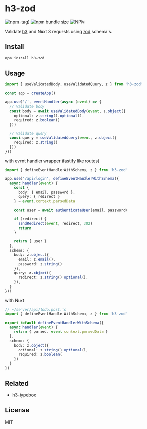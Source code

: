 # h3-zod

[![npm (tag)](https://img.shields.io/npm/v/h3-zod?style=flat&colorA=000000&colorB=000000)](https://www.npmjs.com/package/h3-zod) ![npm bundle size](https://img.shields.io/bundlephobia/minzip/h3-zod?style=flat&colorA=000000&colorB=000000) ![NPM](https://img.shields.io/npm/l/h3-zod?style=flat&colorA=000000&colorB=000000)

Validate [h3](https://github.com/unjs/h3) and Nuxt 3 requests using [zod](https://github.com/colinhacks/zod) schema's.

## Install

```bash
npm install h3-zod
```

## Usage

```ts
import { useValidatedBody, useValidatedQuery, z } from 'h3-zod'

const app = createApp()

app.use('/', eventHandler(async (event) => {
  // Validate body
  const body = await useValidatedBody(event, z.object({
    optional: z.string().optional(),
    required: z.boolean()
  }))

  // Validate query
  const query = useValidatedQuery(event, z.object({
    required: z.string()
  }))
}))
```

with event handler wrapper (fastify like routes)

```ts
import { defineEventHandlerWithSchema, z } from 'h3-zod'

app.use('/api/login', defineEventHandlerWithSchema({
  async handler(event) {
    const {
      body: { email, password },
      query: { redirect }
    } = event.context.parsedData

    const user = await authenticateUser(email, password)

    if (redirect) {
      sendRedirect(event, redirect, 302)
      return
    }

    return { user }
  },
  schema: {
    body: z.object({
      email: z.email(),
      password: z.string(),
    }),
    query: z.object({
      redirect: z.string().optional(),
    }),
  }
}))
```

with Nuxt

```ts
// ~/server/api/todo.post.ts
import { defineEventHandlerWithSchema, z } from 'h3-zod'

export default defineEventHandlerWithSchema({
  async handler(event) {
    return { parsed: event.context.parsedData }
  },
  schema: {
    body: z.object({
      optional: z.string().optional(),
      required: z.boolean()
    })
  }
})
```

## Related

- [h3-typebox](https://github.com/kevinmarrec/h3-typebox)

## License

MIT
